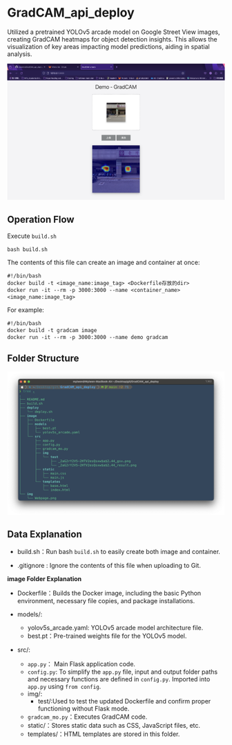 # GradCAM_api_deploy
Utilized a pretrained YOLOv5 arcade model on Google Street View images, creating GradCAM heatmaps for object detection insights. This allows the visualization of key areas impacting model predictions, aiding in spatial analysis.

![Webpage](img/Webpage.png)

## Operation Flow
Execute `build.sh`

```
bash build.sh
```
The contents of this file can create an image and container at once:
```
#!/bin/bash
docker build -t <image_name:image_tag> <Dockerfile存放的dir>
docker run -it --rm -p 3000:3000 --name <container_name> <image_name:image_tag>
```

For example:
```
#!/bin/bash
docker build -t gradcam image
docker run -it --rm -p 3000:3000 --name demo gradcam
```

## Folder Structure
![filestructure](img/construction.png)

## Data Explanation
- build.sh：Run bash `build.sh` to easily create both image and container.

- .gitignore : Ignore the contents of this file when uploading to Git.


**image Folder Explanation**
- Dockerfile：Builds the Docker image, including the basic Python environment, necessary file copies, and package installations.


- models/:
    - yolov5s_arcade.yaml: YOLOv5 arcade model architecture file.
    - best.pt：Pre-trained weights file for the YOLOv5 model.


- src/:
    - `app.py`： Main Flask application code.
    - `config.py`: To simplify the `app.py` file, input and output folder paths and necessary functions are defined in `config.py`. Imported into `app.py` using `from config`.
    - img/:
        - test/:Used to test the updated Dockerfile and confirm proper functioning without Flask mode.
    - `gradcam_mo.py`：Executes GradCAM code.
    - static/：Stores static data such as CSS, JavaScript files, etc.
    - templates/：HTML templates are stored in this folder.